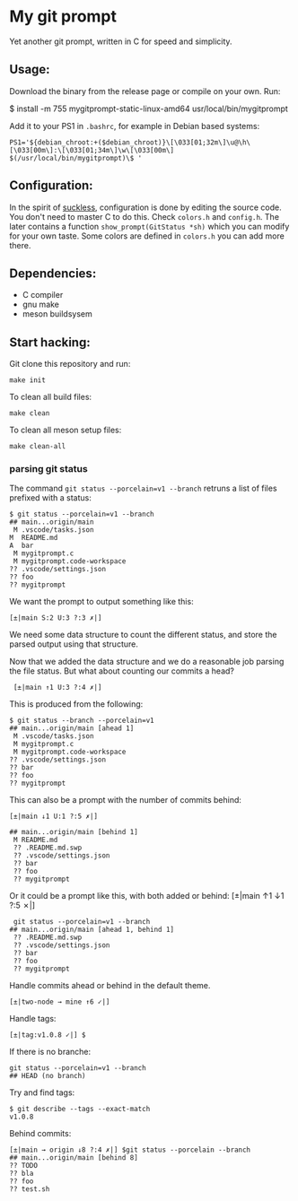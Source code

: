My git prompt
=============

Yet another git prompt, written in C for speed and simplicity.

Usage:
------

Download the binary from the release page or compile on your own.
Run:

$ install -m 755 mygitprompt-static-linux-amd64 usr/local/bin/mygitprompt 

Add it to your PS1 in `.bashrc`, for example in Debian based systems:
```
PS1='${debian_chroot:+($debian_chroot)}\[\033[01;32m\]\u@\h\[\033[00m\]:\[\033[01;34m\]\w\[\033[00m\] $(/usr/local/bin/mygitprompt)\$ '
```

Configuration:
--------------

In the spirit of [suckless](https://suckless.org), configuration is done by editing
the source code.
You don't need to master C to do this. Check `colors.h` and `config.h`.
The later contains a function `show_prompt(GitStatus *sh)` which you can
modify for your own taste.
Some colors are defined in `colors.h` you can add more there.

Dependencies:
-------------
 * C compiler
 * gnu make
 * meson buildsysem

Start hacking:
--------------
Git clone this repository and run:
```
make init
```

To clean all build files:
```
make clean
```

To clean all meson setup files:
```
make clean-all
```

### parsing git status

The command `git status --porcelain=v1 --branch` retruns a list of files prefixed with a status:
```
$ git status --porcelain=v1 --branch 
## main...origin/main
 M .vscode/tasks.json
M  README.md
A  bar
 M mygitprompt.c
 M mygitprompt.code-workspace
?? .vscode/settings.json
?? foo
?? mygitprompt
```
We want the prompt to output something like this:
```
[±|main S:2 U:3 ?:3 ✗|]
```
We need some data structure to count the different status, and store the parsed output using that structure.

Now that we added the data structure and we do a reasonable job parsing the file status. But what about counting our
commits a head?
```
 [±|main ↑1 U:3 ?:4 ✗|] 
```
This is produced from the following:
```
$ git status --branch --porcelain=v1
## main...origin/main [ahead 1]
 M .vscode/tasks.json
 M mygitprompt.c
 M mygitprompt.code-workspace
?? .vscode/settings.json
?? bar
?? foo
?? mygitprompt
```

This can also be a prompt with the number of commits behind:

```
[±|main ↓1 U:1 ?:5 ✗|] 

## main...origin/main [behind 1]
 M README.md
 ?? .README.md.swp
 ?? .vscode/settings.json
 ?? bar
 ?? foo
 ?? mygitprompt
```

Or it could be a prompt like this, with both added or behind:
[±|main ↑1 ↓1 ?:5 ✗|]
```
 git status --porcelain=v1 --branch 
## main...origin/main [ahead 1, behind 1]
 ?? .README.md.swp
 ?? .vscode/settings.json
 ?? bar
 ?? foo
 ?? mygitprompt
```

Handle commits ahead or behind in the default theme.
```
[±|two-node → mine ↑6 ✓|]
```

Handle tags:
```
[±|tag:v1.0.8 ✓|] $ 
```

If there is no branche: 

```
git status --porcelain=v1 --branch 
## HEAD (no branch)
```
Try and find tags:

```
$ git describe --tags --exact-match 
v1.0.8
```

Behind commits:
```
[±|main → origin ↓8 ?:4 ✗|] $git status --porcelain --branch 
## main...origin/main [behind 8]
?? TODO
?? bla
?? foo
?? test.sh
```
